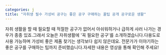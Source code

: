 ```yaml
---
categories: j
title: "자취생 필수 가성비 공구는 좋은 공구 구매하는 꿀팁 공개 공구로운 생활"
---
```

자취 생활을 할 때 필요할 때 적절한 공구가 없어서 아쉬워하거나 급하게 사러 나가는 경우가 종종 있죠.그래서 오늘은 자취생활에 &#39;꼭 필요한 공구&#39;를 소개하겠습니다.다용도로 사용 가능하며 가성비 좋은 제품 찾기는 생각보다 쉽지 않은데요. 전문가가 이야기하는 좋은 공구를 구매하는 팁까지 준비했습니다.자세한 내용은 영상을 통해 확인해 주세요!